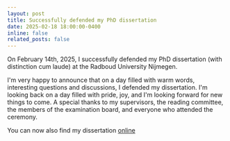 ```yaml
---
layout: post
title: Successfully defended my PhD dissertation
date: 2025-02-18 18:00:00-0400
inline: false
related_posts: false
---
```


On February 14th, 2025, I successfully defended my PhD dissertation (with distinction cum laude) at the Radboud University Nijmegen.

I'm very happy to announce that on a day filled with warm words, interesting questions and discussions, I defended my dissertation. I'm looking back on a day filled with pride, joy, and I'm looking forward for new things to come. A special thanks to my supervisors, the reading committee, the members of the examination board, and everyone who attended the ceremony.

You can now also find my dissertation [online](https://repository.ubn.ru.nl/handle/2066/315703)
